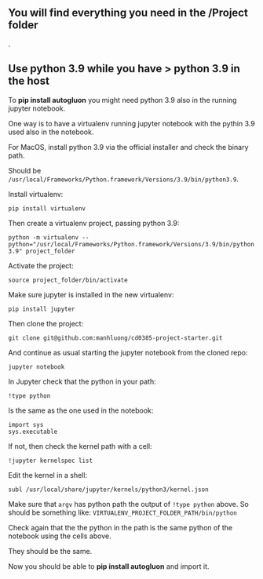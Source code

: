 ## You will find everything you need in the /Project folder

.

## Use python 3.9 while you have > python 3.9 in the host

To **pip install autogluon** you might need python 3.9 also in the running jupyter notebook.

One way is to have a virtualenv running jupyter notebook with the pythin 3.9 used also in the notebook.

For MacOS, install python 3.9 via the official installer and check the binary path.

Should be `/usr/local/Frameworks/Python.framework/Versions/3.9/bin/python3.9`.

Install virtualenv:

`pip install virtualenv`

Then create a virtualenv project, passing python 3.9:

`python -m virtualenv --python="/usr/local/Frameworks/Python.framework/Versions/3.9/bin/python3.9" project_folder`

Activate the project:

`source project_folder/bin/activate`

Make sure jupyter is installed in the new virtualenv:

`pip install jupyter`

Then clone the project:

`git clone git@github.com:manhluong/cd0385-project-starter.git`

And continue as usual starting the jupyter notebook from the cloned repo:

`jupyter notebook`

In Jupyter check that the python in your path:

`!type python`

Is the same as the one used in the notebook:

```
import sys
sys.executable
```

If not, then check the kernel path with a cell:

`!jupyter kernelspec list`

Edit the kernel in a shell:

`subl /usr/local/share/jupyter/kernels/python3/kernel.json`

Make sure that `argv` has python path the output of `!type python` above. So should be something like: `VIRTUALENV_PROJECT_FOLDER_PATH/bin/python`

Check again that the the python in the path is the same python of the notebook using the cells above.

They should be the same.

Now you should be able to **pip install autogluon** and import it.
